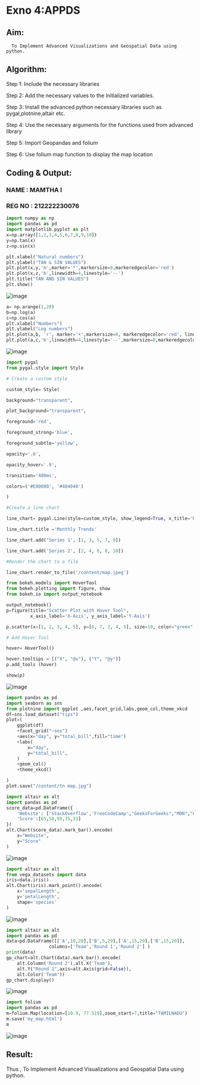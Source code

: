 # Exno 4:APPDS
## Aim:
      To Implement Advanced Visualizations and Geospatial Data using python.
## Algorithm:

Step 1: Include the necessary libraries

Step 2: Add the necessary values to the initialized variables.

Step 3: Install the advanced python necessary libraries such as pygal,plotnine,altair etc. 

Step 4: Use the necessary arguments for the functions used from advanced library

Step 5: Import Geopandas and folium

Step 6: Use folium map function to display the map location

## Coding & Output:
### NAME : MAMTHA I
### REG NO : 212222230076
```Python
import numpy as np
import pandas as pd
import matplotlib.pyplot as plt
x=np.array([1,2,3,4,5,6,7,8,9,10])
y=np.tan(x)
z=np.sin(x)
```

```Python
plt.xlabel("Natural numbers")
plt.ylabel("TAN & SIN VALUES")
plt.plot(x,y,'m',marker='*',markersize=8,markeredgecolor='red')
plt.plot(x,z,'b',linewidth=4,linestyle='--')
plt.title("TAN AND SIN VALUES")
plt.show()
```

![image](https://github.com/user-attachments/assets/1972b28a-8592-4036-be6c-1165adac2008)

```Python
a= np.arange(1,20)
b=np.log(a)
c=np.cos(a)
plt.xlabel("Numbers")
plt.ylabel("Log numbers")
plt.plot(a,b, 'r', marker='+',markersize=8, markeredgecolor='red', linewidth=5)
plt.plot(a,c,'b',linewidth=4,linestyle='--',markersize=8,markeredgecolor='blue')
```

![image](https://github.com/user-attachments/assets/63c9186c-5bd2-4d12-8bff-ca5b3cf08107)
```Python
import pygal
from pygal.style import Style

# Create a custom style

custom_style= Style(

background="transparent",

plot_background="transparent",

foreground='red',

foreground_strong='blue',

foreground_subtle='yellow',

opacity='.6',

opacity_hover='.9',

transition='400ms',

colors=('#E80080', '#404040')

)

#Create a line chart

line_chart= pygal.Line(style=custom_style, show_legend=True, x_title='Months', y_title='Values')

line_chart.title ='Monthly Trends'

line_chart.add('Series 1', [1, 3, 5, 7, 9])

line_chart.add('Series 2', [2, 4, 6, 8, 10])

#Render the chart to a file

line_chart.render_to_file('/content/map.jpeg')
```
```Python
from bokeh.models import HoverTool
from bokeh.plotting import figure, show
from bokeh.io import output_notebook

output_notebook()
p=figure(title="Scatter Plot with Hover Tool",
         x_axis_label='X-Axis', y_axis_label='Y-Axis')

p.scatter(x=[1, 2, 3, 4, 5], y=[6, 7, 2, 4, 5], size=10, color="green", alpha=0.5)

# Add Hover Tool

hover= HoverTool()

hover.tooltips = [("X", "@x"), ("Y", "@y")]
p.add_tools (hover)

show(p)
```

![image](https://github.com/user-attachments/assets/59e82d7c-6894-4570-a797-89d865876968)
```Python
import pandas as pd
import seaborn as sns
from plotnine import ggplot ,aes,facet_grid,labs,geom_col,theme_xkcd
df=sns.load_dataset("tips")
plot=(
    ggplot(df)
    +facet_grid("~sex")
    +aes(x="day", y="total_bill",fill="time")
    +labs(
        x="day",
        y="total_bill",
    )
    +geom_col()
    +theme_xkcd()

)
plot.save("/content/tn map.jpg")
```
```Python
import altair as alt
import pandas as pd
score_data=pd.DataFrame({
    'Website': ['StackOverflow','FreeCodeCamp',"GeeksForGeeks","MDN","CodeAcademy"],
    'Score':[65,50,99,75,33]
})
alt.Chart(score_data).mark_bar().encode(
    x="Website",
    y="Score"
)
```

![image](https://github.com/user-attachments/assets/d3209298-0dd4-45f1-b2f6-b21b75576438)
```Python
import altair as alt
from vega_datasets import data
iris=data.iris()
alt.Chart(iris).mark_point().encode(
    x='sepalLength',
    y='petalLength',
    shape='species'
)
```

![image](https://github.com/user-attachments/assets/01154f32-5843-49e4-8ce8-8041ae5a9520)

```Python
import altair as alt
import pandas as pd
data=pd.DataFrame([['A',10,20],['B',5,29],['A',15,29],['B',15,20]],
                columns=['Team','Round 1','Round 2'] )
print(data)
gp_chart=alt.Chart(data).mark_bar().encode(
    alt.Column('Round 2'),alt.X('Team'),
    alt.Y("Round 1",axis=alt.Axis(grid=False)),
    alt.Color('Team'))
gp_chart.display()
```

![image](https://github.com/user-attachments/assets/cd2bf788-4e38-46dd-ae42-3f3a3bb3d190)

```Python
import folium
import pandas as pd
m=folium.Map(location=[10.9, 77.519],zoom_start=7,title="TAMILNADU")
m.save('my_map.html')
m
```

![image](https://github.com/user-attachments/assets/29d8c33f-58df-42f8-96ce-a55ecc4925b3)





## Result:
Thus , To Implement Advanced Visualizations and Geospatial Data using python.
